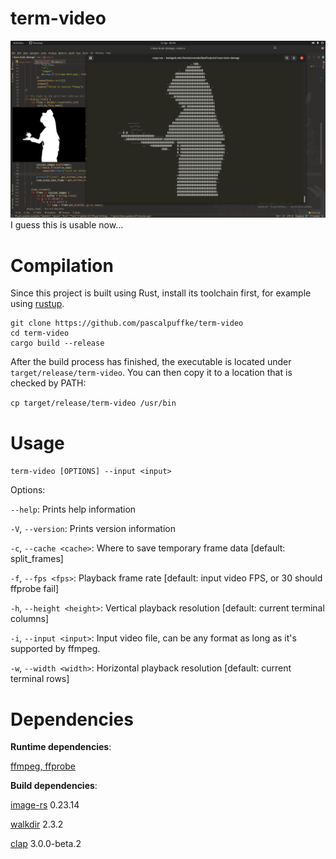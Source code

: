 # term-video
![Preview](preview.png)
I guess this is usable now...

# Compilation
Since this project is built using Rust, install its toolchain first, for example using [rustup](https://rustup.rs/).

```
git clone https://github.com/pascalpuffke/term-video
cd term-video
cargo build --release
```

After the build process has finished, the executable is located under ```target/release/term-video```. You can then copy it to a location that is checked by PATH:

```cp target/release/term-video /usr/bin```

# Usage
```term-video [OPTIONS] --input <input>```

Options:

```--help```: Prints help information

```-V```, ```--version```: Prints version information

```-c```, ```--cache <cache>```: Where to save temporary frame data [default: split_frames]

```-f```, ```--fps <fps>```: Playback frame rate [default: input video FPS, or 30 should ffprobe fail]

```-h```, ```--height <height>```: Vertical playback resolution [default: current terminal columns]

```-i```, ```--input <input>```: Input video file, can be any format as long as it's supported by ffmpeg.

```-w```, ```--width <width>```: Horizontal playback resolution [default: current terminal rows]

# Dependencies

**Runtime dependencies**:

[ffmpeg, ffprobe](https://ffmpeg.org/)

**Build dependencies**:

[image-rs](https://github.com/image-rs/image) 0.23.14

[walkdir](https://github.com/BurntSushi/walkdir) 2.3.2

[clap](https://github.com/clap-rs/clap) 3.0.0-beta.2
